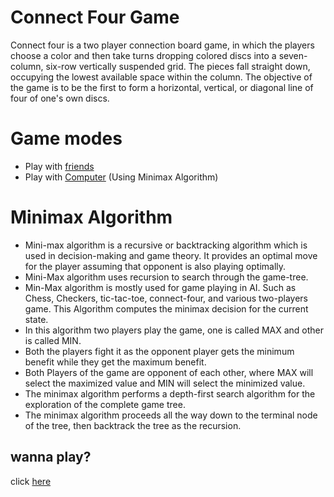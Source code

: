# Connect Four Game
  Connect four is a two player connection board game, in which the players choose a color and then take turns dropping colored discs into a seven-column, six-row vertically suspended grid. The pieces fall straight down, occupying the lowest available space within the column. The objective of the game is to be the first to form a horizontal, vertical, or diagonal line of four of one's own discs.
 
# Game modes
- Play with [friends](https://igokulganesh.github.io/Connect-Four/Game)
- Play with [Computer](https://igokulganesh.github.io/Connect-Four/computer) (Using Minimax Algorithm)

# Minimax Algorithm 
- Mini-max algorithm is a recursive or backtracking algorithm which is used in decision-making and game theory. It provides an optimal move for the player assuming that opponent is also playing optimally.
- Mini-Max algorithm uses recursion to search through the game-tree.
- Min-Max algorithm is mostly used for game playing in AI. Such as Chess, Checkers, tic-tac-toe, connect-four, and various two-players game. This Algorithm computes the minimax decision for the current state.
- In this algorithm two players play the game, one is called MAX and other is called MIN.
- Both the players fight it as the opponent player gets the minimum benefit while they get the maximum benefit.
- Both Players of the game are opponent of each other, where MAX will select the maximized value and MIN will select the minimized value.
- The minimax algorithm performs a depth-first search algorithm for the exploration of the complete game tree.
- The minimax algorithm proceeds all the way down to the terminal node of the tree, then backtrack the tree as the recursion.


## wanna play?
click [here](https://igokulganesh.github.io/Connect-Four/computer)


